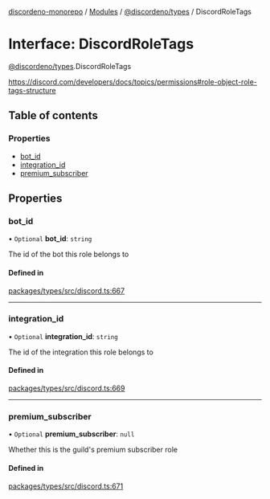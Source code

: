 [discordeno-monorepo](../README.md) / [Modules](../modules.md) / [@discordeno/types](../modules/discordeno_types.md) / DiscordRoleTags

# Interface: DiscordRoleTags

[@discordeno/types](../modules/discordeno_types.md).DiscordRoleTags

https://discord.com/developers/docs/topics/permissions#role-object-role-tags-structure

## Table of contents

### Properties

- [bot_id](discordeno_types.DiscordRoleTags.md#bot_id)
- [integration_id](discordeno_types.DiscordRoleTags.md#integration_id)
- [premium_subscriber](discordeno_types.DiscordRoleTags.md#premium_subscriber)

## Properties

### bot_id

• `Optional` **bot_id**: `string`

The id of the bot this role belongs to

#### Defined in

[packages/types/src/discord.ts:667](https://github.com/deepsarda/discordeno/blob/c6dc30bb/packages/types/src/discord.ts#L667)

---

### integration_id

• `Optional` **integration_id**: `string`

The id of the integration this role belongs to

#### Defined in

[packages/types/src/discord.ts:669](https://github.com/deepsarda/discordeno/blob/c6dc30bb/packages/types/src/discord.ts#L669)

---

### premium_subscriber

• `Optional` **premium_subscriber**: `null`

Whether this is the guild's premium subscriber role

#### Defined in

[packages/types/src/discord.ts:671](https://github.com/deepsarda/discordeno/blob/c6dc30bb/packages/types/src/discord.ts#L671)
